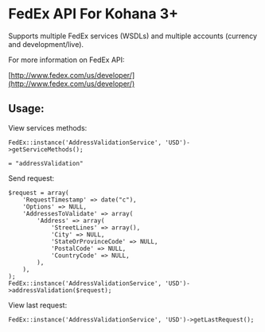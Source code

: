 FedEx API For Kohana 3+
=======================

Supports multiple FedEx services (WSDLs) and multiple accounts (currency and development/live).

For more information on FedEx API:

[http://www.fedex.com/us/developer/](http://www.fedex.com/us/developer/)

Usage:
------

View services methods:

    FedEx::instance('AddressValidationService', 'USD')->getServiceMethods();

    = "addressValidation"

Send request:

    $request = array(
        'RequestTimestamp' => date("c"),
        'Options' => NULL,
        'AddressesToValidate' => array(
            'Address' => array(
                'StreetLines' => array(),
                'City' => NULL,
                'StateOrProvinceCode' => NULL,
                'PostalCode' => NULL,
                'CountryCode' => NULL,
            ),
        ),
    );
    FedEx::instance('AddressValidationService', 'USD')->addressValidation($request);

View last request:

    FedEx::instance('AddressValidationService', 'USD')->getLastRequest();

